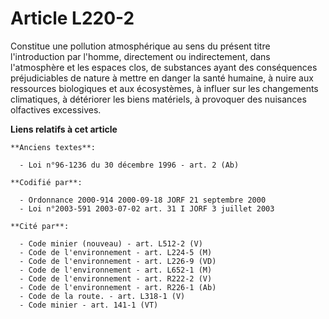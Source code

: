 # Article L220-2

Constitue une pollution atmosphérique au sens du présent titre l'introduction par l'homme, directement ou indirectement, dans
l'atmosphère et les espaces clos, de substances ayant des conséquences préjudiciables de nature à mettre en danger la santé
humaine, à nuire aux ressources biologiques et aux écosystèmes, à influer sur les changements climatiques, à détériorer les
biens matériels, à provoquer des nuisances olfactives excessives.

**Liens relatifs à cet article**

	**Anciens textes**:

	  - Loi n°96-1236 du 30 décembre 1996 - art. 2 (Ab)

	**Codifié par**:

	  - Ordonnance 2000-914 2000-09-18 JORF 21 septembre 2000
	  - Loi n°2003-591 2003-07-02 art. 31 I JORF 3 juillet 2003

	**Cité par**:

	  - Code minier (nouveau) - art. L512-2 (V)
	  - Code de l'environnement - art. L224-5 (M)
	  - Code de l'environnement - art. L226-9 (VD)
	  - Code de l'environnement - art. L652-1 (M)
	  - Code de l'environnement - art. R222-2 (V)
	  - Code de l'environnement - art. R226-1 (Ab)
	  - Code de la route. - art. L318-1 (V)
	  - Code minier - art. 141-1 (VT)
